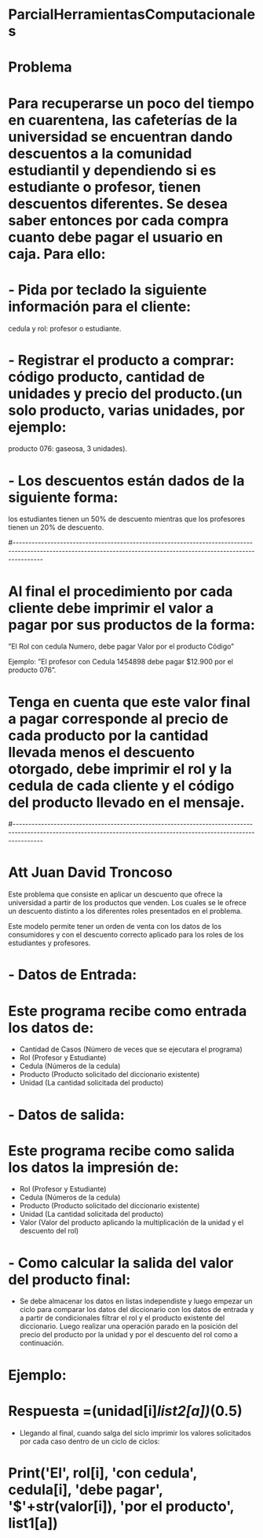 # ParcialHerramientasComputacionales

# Problema

# Para recuperarse un poco del tiempo en cuarentena, las cafeterías de la universidad se encuentran dando descuentos a la comunidad estudiantil y dependiendo si es estudiante o profesor, tienen descuentos diferentes. Se desea saber entonces por cada compra cuanto debe pagar el usuario en caja. Para ello:


# -	Pida por teclado la siguiente información para el cliente: 
cedula y rol: profesor o estudiante.

# -	Registrar el producto a comprar: código producto, cantidad de unidades y precio del producto.(un solo producto, varias unidades, por ejemplo: 
producto 076: gaseosa, 3 unidades).

# -	Los descuentos están dados de la siguiente forma: 
los estudiantes tienen un 50% de descuento mientras que los profesores tienen un 20% de descuento.

#---------------------------------------------------------------------------------------------------------------------------------------------------------------------

# Al final el procedimiento por cada cliente debe imprimir el valor a pagar por sus productos de la forma:

”El Rol con cedula Numero, debe pagar Valor por el producto Código”

Ejemplo: ”El profesor con Cedula 1454898 debe pagar $12.900 por el producto 076”.

# Tenga en cuenta que este valor final a pagar corresponde al precio de cada producto por la cantidad llevada menos el descuento otorgado, debe imprimir el rol y la cedula de cada cliente y el código del producto llevado en el mensaje.

#---------------------------------------------------------------------------------------------------------------------------------------------------------------------

# Att Juan David Troncoso

Este problema que consiste en aplicar un descuento que ofrece la universidad a partir  de los productos que venden. Los cuales se le ofrece un descuento distinto a los diferentes roles presentados en el problema.

Este modelo permite tener un orden de venta con los datos de los consumidores y con el descuento correcto aplicado para los roles de los estudiantes y profesores.

# -	Datos de Entrada:
# Este programa recibe como entrada los datos de:
-	Cantidad de Casos (Número de veces que se ejecutara el programa)
-	Rol (Profesor y Estudiante)
-	Cedula (Números de la cedula)
-	Producto (Producto solicitado del diccionario existente)
-	Unidad (La cantidad solicitada del producto)

# -	Datos de salida:
# Este programa recibe como salida los datos la impresión de:
-	Rol (Profesor y Estudiante)
-	Cedula (Números de la cedula)
-	Producto (Producto solicitado del diccionario existente)
-	Unidad (La cantidad solicitada del producto)
-	Valor (Valor del producto aplicando la multiplicación de la unidad y el descuento del rol)

# - Como calcular la salida del valor del producto final:
-	Se debe almacenar los datos en listas independiste y luego empezar  un ciclo para comparar los datos del diccionario con los datos de entrada y a partir de condicionales filtrar el rol y el producto existente del diccionario. Luego realizar una operación parado en la posición del precio del producto por la unidad y por el descuento del rol como a continuación.

# Ejemplo:
# Respuesta =(unidad[i]*list2[a])*(0.5)

-	Llegando al final, cuando salga del siclo imprimir los valores solicitados por cada caso dentro de un ciclo de ciclos:

# Print('El', rol[i], 'con cedula', cedula[i], 'debe pagar', '$'+str(valor[i]), 'por el producto', list1[a])


